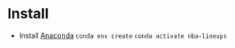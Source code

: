 # Install

- Install [Anaconda](https://www.anaconda.com/products/individual)
`conda env create`
`conda activate nba-lineups`

